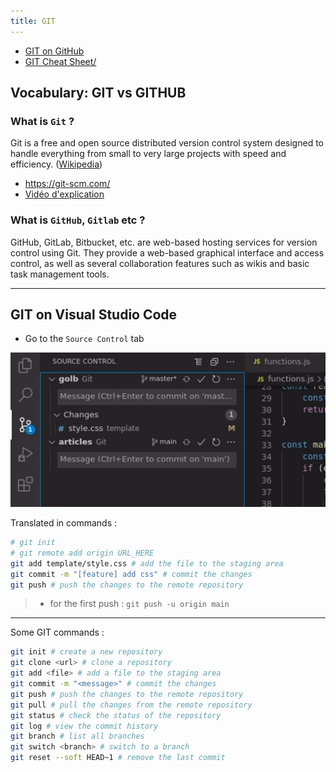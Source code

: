 ```yaml
---
title: GIT
---
```


- [GIT on GitHub](https://githubtraining.github.io/training-manual/#/?id=welcome-to-github)
- [GIT Cheat Sheet/](https://training.github.com/downloads/github-git-cheat-sheet/)

## Vocabulary: GIT vs GITHUB

### What is `Git` ?

Git is a free and open source distributed version control system designed to handle everything from small to very large projects with speed and efficiency. ([Wikipedia](https://en.wikipedia.org/wiki/Git))

- <https://git-scm.com/>
- [Vidéo d'explication](https://youtu.be/hwP7WQkmECE)

### What is `GitHub`, `Gitlab` etc ?

GitHub, GitLab, Bitbucket, etc. are web-based hosting services for version control using Git. They provide a web-based graphical interface and access control, as well as several collaboration features such as wikis and basic task management tools.

---

## GIT on Visual Studio Code

- Go to the `Source Control` tab

![How to commit and push](./vscode_git.gif)

Translated in commands :

```sh
# git init
# git remote add origin URL_HERE
git add template/style.css # add the file to the staging area
git commit -m "[feature] add css" # commit the changes
git push # push the changes to the remote repository
```

> - for the first push : `git push -u origin main`

---

Some GIT commands :

```sh
git init # create a new repository
git clone <url> # clone a repository
git add <file> # add a file to the staging area
git commit -m "<message>" # commit the changes
git push # push the changes to the remote repository
git pull # pull the changes from the remote repository
git status # check the status of the repository
git log # view the commit history
git branch # list all branches
git switch <branch> # switch to a branch
git reset --soft HEAD~1 # remove the last commit
```
